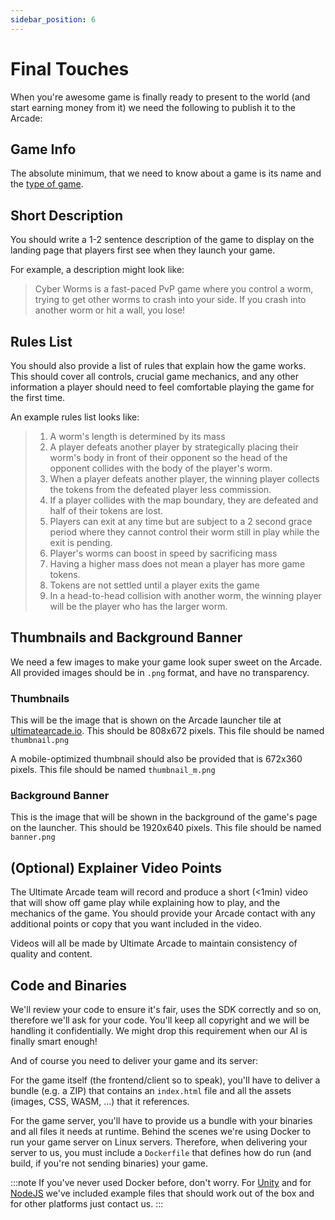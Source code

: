 ```yaml
---
sidebar_position: 6
---
```


# Final Touches

When you're awesome game is finally ready to present to the world (and start earning money from it) we
need the following to publish it to the Arcade:

## Game Info

The absolute minimum, that we need to know about a game is its name and the [type of game](/docs/category/considerations-by-game-type).

## Short Description

You should write a 1-2 sentence description of the game to display on the landing page that players first see when they launch your game.

For example, a description might look like:

> Cyber Worms is a fast-paced PvP game where you control a worm, trying to get other worms to crash into your side. If you crash into another worm or hit a wall, you lose!

## Rules List

You should also provide a list of rules that explain how the game works. This should cover all controls, crucial game mechanics, and any other information a player should need to feel comfortable playing the game for the first time.

An example rules list looks like:


> 1. A worm's length is determined by its mass
> 2. A player defeats another player by strategically placing their worm's body in front of their opponent so the head of the opponent collides with the body of the player's worm.
> 3. When a player defeats another player, the winning player collects the tokens from the defeated player less commission.
> 4. If a player collides with the map boundary, they are defeated and half of their tokens are lost.
> 5. Players can exit at any time but are subject to a 2 second grace period where they cannot control their worm still in play while the exit is pending.
> 6. Player's worms can boost in speed by sacrificing mass
> 7. Having a higher mass does not mean a player has more game tokens.
> 8. Tokens are not settled until a player exits the game
> 9. In a head-to-head collision with another worm, the winning player will be the player who has the larger worm.

## Thumbnails and Background Banner

We need a few images to make your game look super sweet on the Arcade. All provided images should be in `.png` format, and have no transparency.

### Thumbnails

This will be the image that is shown on the Arcade launcher tile at [ultimatearcade.io](https://ultimatearcade.io). This should be 808x672 pixels. This file should be named `thumbnail.png`

A mobile-optimized thumbnail should also be provided that is 672x360 pixels. This file should be named `thumbnail_m.png`

### Background Banner

This is the image that will be shown in the background of the game's page on the launcher. This should be 1920x640 pixels. This file should be named `banner.png`

## (Optional) Explainer Video Points

The Ultimate Arcade team will record and produce a short (<1min) video that will show off game play while explaining how to play, and the mechanics of the game. You should provide your Arcade contact with any additional points or copy that you want included in the video.

Videos will all be made by Ultimate Arcade to maintain consistency of quality and content.

## Code and Binaries

We'll review your code to ensure it's fair, uses the SDK correctly and so on, therefore we'll ask for your code.
You'll keep all copyright and we will be handling it confidentially. We might drop this requirement when our
AI is finally smart enough!

And of course you need to deliver your game and its server:

For the game itself (the frontend/client so to speak), you'll have to deliver a bundle (e.g. a ZIP) that contains
an `index.html` file and all the assets (images, CSS, WASM, ...) that it references.

For the game server, you'll have to provide us a bundle with your binaries and all files it needs at runtime. 
Behind the scenes we're using Docker to run your game server on Linux servers. Therefore, when delivering your server to us,
you must include a `Dockerfile` that defines how do run (and build, if you're not sending binaries) your game.

:::note
If you've never used Docker before, don't worry. For [Unity](https://github.com/UltimateTournament/ArcadeUnitySDK/blob/main/Dockerfile) and for [NodeJS](https://github.com/UltimateTournament/ArcadeNodeJSSDK/blob/main/Dockerfile) we've included example files
that should work out of the box and for other platforms just contact us.
:::

